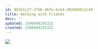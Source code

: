 ```yaml
---
id: 991b1c27-2fbb-4bfa-bcb4-d9260d612c44
title: Walking with Friends
desc: ''
updated: 1596949191322
created: 1596949191322
---
```

![](https://kevinslin-images.s3.us-west-2.amazonaws.com/images/comics/Paper.Comics.8.png)
